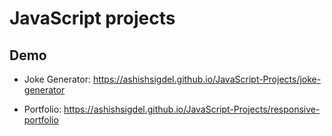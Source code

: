 # JavaScript projects

## Demo

- Joke Generator: https://ashishsigdel.github.io/JavaScript-Projects/joke-generator

- Portfolio: https://ashishsigdel.github.io/JavaScript-Projects/responsive-portfolio
